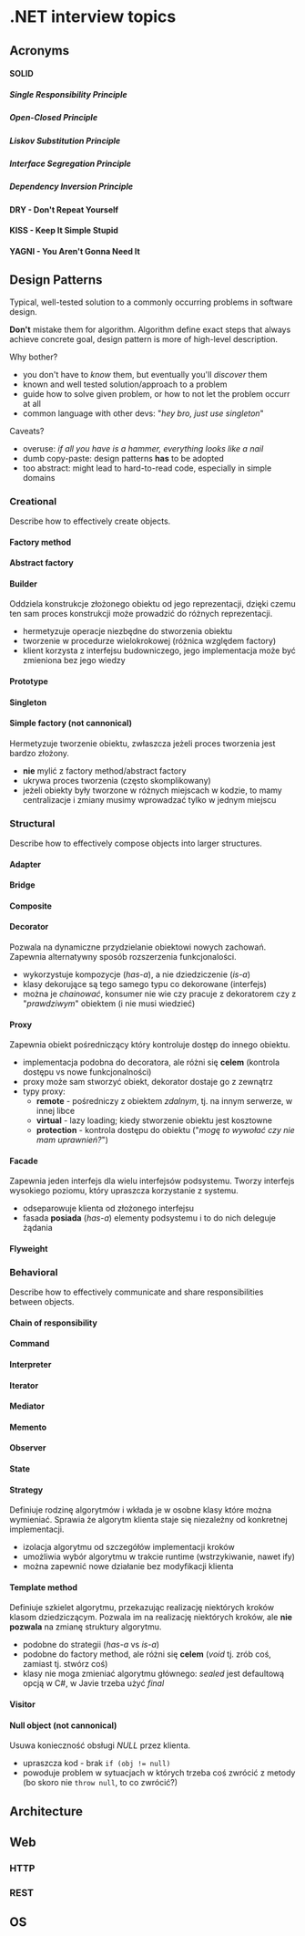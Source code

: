 # .NET interview topics

## Acronyms
#### SOLID
##### **S**ingle Responsibility Principle
##### **O**pen-Closed Principle
##### **L**iskov Substitution Principle
##### **I**nterface Segregation Principle
##### **D**ependency Inversion Principle
#### DRY - Don't Repeat Yourself
#### KISS - Keep It Simple Stupid
#### YAGNI - You Aren't Gonna Need It
### 

## Design Patterns
Typical, well-tested solution to a commonly occurring problems in software design. 

**Don't** mistake them for algorithm. Algorithm define exact steps that always achieve concrete goal, design pattern is more of high-level description.

Why bother?
- you don't have to _know_ them, but eventually you'll _discover_ them
- known and well tested solution/approach to a problem
- guide how to solve given problem, or how to not let the problem occurr at all
- common language with other devs: "_hey bro, just use singleton_" 

Caveats?
- overuse: _if all you have is a hammer, everything looks like a nail_
- dumb copy-paste: design patterns **has** to be adopted
- too abstract: might lead to hard-to-read code, especially in simple domains

### Creational
Describe how to effectively create objects.

#### Factory method
#### Abstract factory
#### Builder
Oddziela konstrukcje złożonego obiektu od jego reprezentacji, dzięki czemu ten sam proces konstrukcji może prowadzić do różnych reprezentacji.
- hermetyzuje operacje niezbędne do stworzenia obiektu
- tworzenie w procedurze wielokrokowej (różnica względem factory)
- klient korzysta z interfejsu budowniczego, jego implementacja może być zmieniona bez jego wiedzy
#### Prototype
#### Singleton
#### Simple factory (not cannonical)
Hermetyzuje tworzenie obiektu, zwłaszcza jeżeli proces tworzenia jest bardzo złożony.
- **nie** mylić z factory method/abstract factory
- ukrywa proces tworzenia (często skomplikowany)
- jeżeli obiekty były tworzone w różnych miejscach w kodzie, to mamy centralizacje i zmiany musimy wprowadzać tylko w jednym miejscu

### Structural
Describe how to effectively compose objects into larger structures.

#### Adapter
#### Bridge
#### Composite
#### Decorator
Pozwala na dynamiczne przydzielanie obiektowi nowych zachowań. Zapewnia alternatywny sposób rozszerzenia funkcjonalości.
- wykorzystuje kompozycje (_has-a_), a nie dziedziczenie (_is-a_)
- klasy dekorujące są tego samego typu co dekorowane (interfejs)
- można je _chainować_, konsumer nie wie czy pracuje z dekoratorem czy z "_prawdziwym_" obiektem (i nie musi wiedzieć)
#### Proxy
Zapewnia obiekt pośredniczący który kontroluje dostęp do innego obiektu.
- implementacja podobna do decoratora, ale różni się **celem** (kontrola dostępu vs nowe funkcjonalności)
- proxy może sam stworzyć obiekt, dekorator dostaje go z zewnątrz
- typy proxy:
  - **remote** - pośredniczy z obiektem _zdalnym_, tj. na innym serwerze, w innej libce
  - **virtual** - lazy loading; kiedy stworzenie obiektu jest kosztowne
  - **protection** - kontrola dostępu do obiektu ("_mogę to wywołać czy nie mam uprawnień?_") 
#### Facade
Zapewnia jeden interfejs dla wielu interfejsów podsystemu. Tworzy interfejs wysokiego poziomu, który upraszcza korzystanie z systemu.
- odseparowuje klienta od złożonego interfejsu
- fasada **posiada** (_has-a_) elementy podsystemu i to do nich deleguje żądania
#### Flyweight

### Behavioral
Describe how to effectively communicate and share responsibilities between objects.

#### Chain of responsibility
#### Command
#### Interpreter
#### Iterator
#### Mediator
#### Memento
#### Observer
#### State
#### Strategy
Definiuje rodzinę algorytmów i wkłada je w osobne klasy które można wymieniać. Sprawia że algorytm klienta staje się niezależny od konkretnej implementacji.
- izolacja algorytmu od szczegółów implementacji kroków
- umożliwia wybór algorytmu w trakcie runtime (wstrzykiwanie, nawet ify)
- można zapewnić nowe działanie bez modyfikacji klienta
#### Template method
Definiuje szkielet algorytmu, przekazując realizację niektórych kroków klasom dziedziczącym. Pozwala im na realizację niektórych kroków, ale **nie pozwala** na zmianę struktury algorytmu.
- podobne do strategii (_has-a_ vs _is-a_)
- podobne do factory method, ale różni się **celem** (_void_ tj. zrób coś, zamiast _<T>_ tj. stwórz coś)
- klasy nie moga zmieniać algorytmu głównego: _sealed_ jest defaultową opcją w C#, w Javie trzeba użyć _final_
#### Visitor
#### Null object (not cannonical)
Usuwa konieczność obsługi _NULL_ przez klienta.
- upraszcza kod - brak `if (obj != null)`
- powoduje problem w sytuacjach w których trzeba coś zwrócić z metody (bo skoro nie `throw null`, to co zwrócić?)

## Architecture

## Web
### HTTP
### REST

## OS


